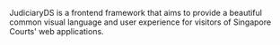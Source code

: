 JudiciaryDS is a frontend framework that aims to provide a beautiful common visual language and user experience for visitors of Singapore Courts' web applications.
